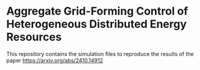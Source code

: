 # Aggregate Grid-Forming Control of Heterogeneous Distributed Energy Resources
This repository contains the simulation files to reproduce the results of the paper https://arxiv.org/abs/2410.14912
